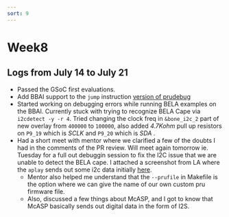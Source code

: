 ```yaml
---
sort: 9
---
```


# Week8

## Logs from July 14 to July 21

- Passed the GSoC first evaluations.
- Add BBAI support to the `jump` instruction [version of prudebug](https://github.com/giuliomoro/prudebug/tree/master)
- Started working on debugging errors while running BELA examples on the BBAI.
Currently stuck with trying to recognize BELA Cape via `i2cdetect -y -r 4`. Tried changing the clock freq in `&bone_i2c_2` part of new overlay from `400000` to `100000`, also added _4.7Kohm_ pull up resistors on `P9_19` which is _SCLK_ and `P9_20` which is _SDA_ .
- Had a short meet with mentor where we clarified a few of the doubts I had in the comments of the PR review. Will meet again tomorrow ie. Tuesday for a full out debuggin session to fix the I2C issue that we are unable to detect the BELA cape. I attached a screenshot from LA where the `aplay` sends out some i2c data initially [here](https://beagleboard.slack.com/archives/C0SLDS49M/p1626717962393900?thread_ts=1621443657.059500&cid=C0SLDS49M).
	- Mentor also helped me understand that the `--prufile` in Makefile is the option where we can give the name of our own custom pru firmware file.
	- Also, discussed a few things about McASP, and I got to know that McASP basically sends out digital data in the form of I2S.
